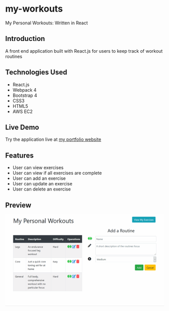 # my-workouts

My Personal Workouts: Written in React

## Introduction

A front end application built with React.js for users to keep track of workout routines

## Technologies Used

- React.js
- Webpack 4
- Bootstrap 4
- CSS3
- HTML5
- AWS EC2

## Live Demo

Try the application live at [my portfolio website](https://my-workouts.kierantallingerdevwork.com)

## Features

- User can view exercises
- User can view if all exercises are complete
- User can add an exercise
- User can update an exercise
- User can delete an exercise

## Preview

![My Workouts](my-workouts-preview.gif)
